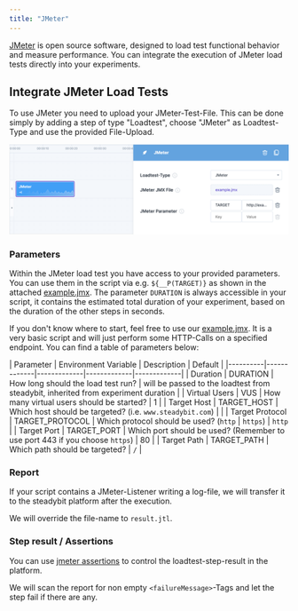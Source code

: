 ```yaml
---
title: "JMeter"
---
```

[JMeter](https://jmeter.apache.org/) is open source software, designed to load test functional behavior and measure performance. You can integrate the execution
of JMeter load tests directly into your experiments.

## Integrate JMeter Load Tests

To use JMeter you need to upload your JMeter-Test-File. This can be done simply by adding a step of type "Loadtest", choose "JMeter" as Loadtest-Type and use
the provided File-Upload.

![Experiment with JMeter Load Test](attachments/jmeter/experiment-jmeter.png)

### Parameters

Within the JMeter load test you have access to your provided parameters. You can use them in the script via e.g. `${__P(TARGET)}` as shown in the
attached [example.jmx](attachments/jmeter/example.jmx). The parameter `DURATION` is always accessible in your script, it contains the estimated total duration
of your experiment, based on the duration of the other steps in seconds.

If you don't know where to start, feel free to use our [example.jmx](attachments/jmeter/example.jmx). It is a very basic script and will just perform some
HTTP-Calls on a specified endpoint. You can find a table of parameters below:

| Parameter   | Environment Variable   |      Description      | Default |
|----------|-------------|-------------|-------------|-------------|
| Duration | DURATION | How long should the load test run? | will be passed to the loadtest from steadybit, inherited from experiment duration |
| Virtual Users | VUS | How many virtual users should be started? | 1 |
| Target Host | TARGET_HOST | Which host should be targeted? (i.e. `www.steadybit.com`) | |
| Target Protocol | TARGET_PROTOCOL | Which protocol should be used? (`http` | `https`) | `http` |
| Target Port | TARGET_PORT | Which port should be used? (Remember to use port 443 if you choose `https`) | 80 |
| Target Path | TARGET_PATH | Which path should be targeted? | `/`  |

### Report

If your script contains a JMeter-Listener writing a log-file, we will transfer it to the steadybit platform after the execution.

We will override the file-name to `result.jtl`.

### Step result / Assertions

You can use [jmeter assertions](https://jmeter.apache.org/usermanual/component_reference.html#assertions) to control the loadtest-step-result in the platform.

We will scan the report for non empty `<failureMessage>`-Tags and let the step fail if there are any.
